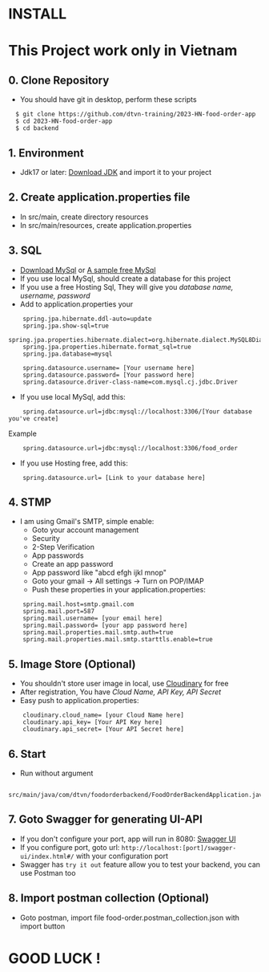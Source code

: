 # **INSTALL**
# This Project work only in Vietnam

## 0. Clone Repository

- You should have git in desktop, perform these scripts  
```
  $ git clone https://github.com/dtvn-training/2023-HN-food-order-app
  $ cd 2023-HN-food-order-app
  $ cd backend
```
## 1. Environment
- Jdk17 or later: [Download JDK](https://www.oracle.com/java/technologies/downloads/) and import it to your project
## 2. Create application.properties file
- In src/main, create directory resources
- In src/main/resources, create application.properties
## 3. SQL
- [Download MySql](https://www.mysql.com/downloads/) or [A sample free MySql](https://www.freemysqlhosting.net/)
- If you use local MySql, should create a database for this project
- If you use a free Hosting Sql, They will give you _database name, username, password_
- Add to application.properties your 
```
    spring.jpa.hibernate.ddl-auto=update
    spring.jpa.show-sql=true
    spring.jpa.properties.hibernate.dialect=org.hibernate.dialect.MySQL8Dialect
    spring.jpa.properties.hibernate.format_sql=true
    spring.jpa.database=mysql
    
    spring.datasource.username= [Your username here]
    spring.datasource.password= [Your password here]
    spring.datasource.driver-class-name=com.mysql.cj.jdbc.Driver
```

- If you use local MySql, add this:
```
    spring.datasource.url=jdbc:mysql://localhost:3306/[Your database you've create]
```
Example
```
    spring.datasource.url=jdbc:mysql://localhost:3306/food_order
```

   - If you use Hosting free, add this:
```
    spring.datasource.url= [Link to your database here]
```
## 4. STMP 
- I am using Gmail's SMTP, simple enable:
  - Goto your account management 
  - Security 
  - 2-Step Verification
  - App passwords
  - Create an app password
  - App password like "abcd efgh ijkl mnop"
  - Goto your gmail -> All settings -> Turn on POP/IMAP
  - Push these properties in your application.properties:
```
    spring.mail.host=smtp.gmail.com
    spring.mail.port=587
    spring.mail.username= [your email here]
    spring.mail.password= [your app password here]
    spring.mail.properties.mail.smtp.auth=true
    spring.mail.properties.mail.smtp.starttls.enable=true
```
## 5. Image Store (Optional)
- You shouldn't store user image in local, use [Cloudinary](..%2F..%2F..%2F..%2F..%2FAppData%2FLocal%2FTemp%2FImage%20and%20Video%20Upload%2C%20Storage%2C%20Optimization%20and%20CDN.url) for free
- After registration, You have _Cloud Name, API Key, API Secret_
- Easy push to application.properties:
```
    cloudinary.cloud_name= [your Cloud Name here]
    cloudinary.api_key= [Your API Key here]
    cloudinary.api_secret= [Your API Secret here]
```

## 6. Start
- Run without argument
```
    src/main/java/com/dtvn/foodorderbackend/FoodOrderBackendApplication.java
```

## 7. Goto Swagger for generating UI-API
- If you don't configure your port, app will run in 8080: [Swagger UI](http://localhost:8080/swagger-ui/index.html#/)
- If you configure port, goto url: ```http://localhost:[port]/swagger-ui/index.html#/``` with your configuration port
- Swagger has `try it out` feature allow you to test your backend, you can use Postman too

## 8. Import postman collection (Optional)
- Goto postman, import file food-order.postman_collection.json with import button


#  **GOOD LUCK !**